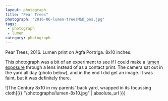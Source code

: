 ```yaml
---
layout: photograph
title: "Pear Trees"
photograph: "2016-06-lumen-treesM&D_pos.jpg"
tags: 
 - photograph
 - lumen
category: photograph
---
```

Pear Trees, 2016.
Lumen print on Agfa Portriga. 8x10 inches.

This photograph was a bit of an experiment to see if I could make a [lumen exposure](http://masteringphoto.com/photographic-alternative-processes-lumen-prints/) through a lens instead of as a contact print. The camera sat out in the yard all day (photo below), and in the end I did get an image. It was faint, but it was definitely there.

![The Century 8x10 in my parents' back yard, wrapped in its focussing cloth]({{ "/photographs/lumen-8x10.jpg" | absolute_url }})
